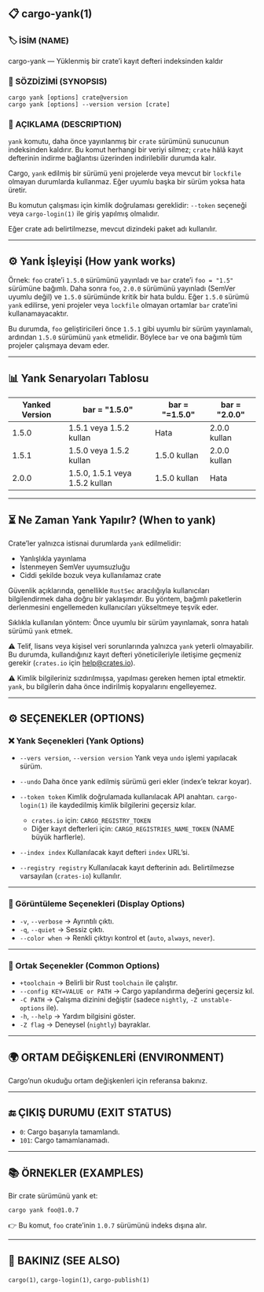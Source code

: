 ## 📋 cargo-yank(1)

### 🏷️ İSİM (NAME)

cargo-yank — Yüklenmiş bir crate’i kayıt defteri indeksinden kaldır

### 📌 SÖZDİZİMİ (SYNOPSIS)

```
cargo yank [options] crate@version
cargo yank [options] --version version [crate]
```

### 📝 AÇIKLAMA (DESCRIPTION)

`yank` komutu, daha önce yayınlanmış bir `crate` sürümünü sunucunun indeksinden kaldırır.
Bu komut herhangi bir veriyi silmez; `crate` hâlâ kayıt defterinin indirme bağlantısı üzerinden indirilebilir durumda kalır.

Cargo, `yank` edilmiş bir sürümü yeni projelerde veya mevcut bir `lockfile` olmayan durumlarda kullanmaz. Eğer uyumlu başka bir sürüm yoksa hata üretir.

Bu komutun çalışması için kimlik doğrulaması gereklidir: `--token` seçeneği veya `cargo-login(1)` ile giriş yapılmış olmalıdır.

Eğer crate adı belirtilmezse, mevcut dizindeki paket adı kullanılır.

---

## ⚙️ Yank İşleyişi (How yank works)

Örnek:
`foo` crate’i `1.5.0` sürümünü yayınladı ve `bar` crate’i `foo = "1.5"` sürümüne bağımlı. Daha sonra `foo`, `2.0.0` sürümünü yayınladı (SemVer uyumlu değil) ve `1.5.0` sürümünde kritik bir hata buldu. Eğer `1.5.0` sürümü `yank` edilirse, yeni projeler veya `lockfile` olmayan ortamlar `bar` crate’ini kullanamayacaktır.

Bu durumda, `foo` geliştiricileri önce `1.5.1` gibi uyumlu bir sürüm yayınlamalı, ardından `1.5.0` sürümünü `yank` etmelidir. Böylece `bar` ve ona bağımlı tüm projeler çalışmaya devam eder.

---

## 📊 Yank Senaryoları Tablosu

| Yanked Version | bar = "1.5.0"                  | bar = "=1.5.0" | bar = "2.0.0" |
| -------------- | ------------------------------ | -------------- | ------------- |
| 1.5.0          | 1.5.1 veya 1.5.2 kullan        | Hata           | 2.0.0 kullan  |
| 1.5.1          | 1.5.0 veya 1.5.2 kullan        | 1.5.0 kullan   | 2.0.0 kullan  |
| 2.0.0          | 1.5.0, 1.5.1 veya 1.5.2 kullan | 1.5.0 kullan   | Hata          |

---

## ⏳ Ne Zaman Yank Yapılır? (When to yank)

Crate’ler yalnızca istisnai durumlarda `yank` edilmelidir:

* Yanlışlıkla yayınlama
* İstenmeyen SemVer uyumsuzluğu
* Ciddi şekilde bozuk veya kullanılamaz crate

Güvenlik açıklarında, genellikle `RustSec` aracılığıyla kullanıcıları bilgilendirmek daha doğru bir yaklaşımdır. Bu yöntem, bağımlı paketlerin derlenmesini engellemeden kullanıcıları yükseltmeye teşvik eder.

Sıklıkla kullanılan yöntem: Önce uyumlu bir sürüm yayınlamak, sonra hatalı sürümü `yank` etmek.

⚠️ Telif, lisans veya kişisel veri sorunlarında yalnızca `yank` yeterli olmayabilir. Bu durumda, kullandığınız kayıt defteri yöneticileriyle iletişime geçmeniz gerekir (`crates.io` için [help@crates.io](mailto:help@crates.io)).

⚠️ Kimlik bilgileriniz sızdırılmışsa, yapılması gereken hemen iptal etmektir. `yank`, bu bilgilerin daha önce indirilmiş kopyalarını engelleyemez.

---

## ⚙️ SEÇENEKLER (OPTIONS)

### ❌ Yank Seçenekleri (Yank Options)

* `--vers version`, `--version version`
  Yank veya `undo` işlemi yapılacak sürüm.

* `--undo`
  Daha önce yank edilmiş sürümü geri ekler (index’e tekrar koyar).

* `--token token`
  Kimlik doğrulamada kullanılacak API anahtarı. `cargo-login(1)` ile kaydedilmiş kimlik bilgilerini geçersiz kılar.

  * `crates.io` için: `CARGO_REGISTRY_TOKEN`
  * Diğer kayıt defterleri için: `CARGO_REGISTRIES_NAME_TOKEN` (NAME büyük harflerle).

* `--index index`
  Kullanılacak kayıt defteri `index` URL’si.

* `--registry registry`
  Kullanılacak kayıt defterinin adı. Belirtilmezse varsayılan (`crates-io`) kullanılır.

---

### 👀 Görüntüleme Seçenekleri (Display Options)

* `-v`, `--verbose` → Ayrıntılı çıktı.
* `-q`, `--quiet` → Sessiz çıktı.
* `--color when` → Renkli çıktıyı kontrol et (`auto`, `always`, `never`).

---

### 🔨 Ortak Seçenekler (Common Options)

* `+toolchain` → Belirli bir Rust `toolchain` ile çalıştır.
* `--config KEY=VALUE or PATH` → Cargo yapılandırma değerini geçersiz kıl.
* `-C PATH` → Çalışma dizinini değiştir (sadece `nightly`, `-Z unstable-options` ile).
* `-h`, `--help` → Yardım bilgisini göster.
* `-Z flag` → Deneysel (`nightly`) bayraklar.

---

## 🌍 ORTAM DEĞİŞKENLERİ (ENVIRONMENT)

Cargo’nun okuduğu ortam değişkenleri için referansa bakınız.

---

## 🔚 ÇIKIŞ DURUMU (EXIT STATUS)

* `0`: Cargo başarıyla tamamlandı.
* `101`: Cargo tamamlanamadı.

---

## 📚 ÖRNEKLER (EXAMPLES)

Bir crate sürümünü yank et:

```
cargo yank foo@1.0.7
```

👉 Bu komut, `foo` crate’inin `1.0.7` sürümünü indeks dışına alır.

---

## 🔗 BAKINIZ (SEE ALSO)

`cargo(1)`, `cargo-login(1)`, `cargo-publish(1)`
